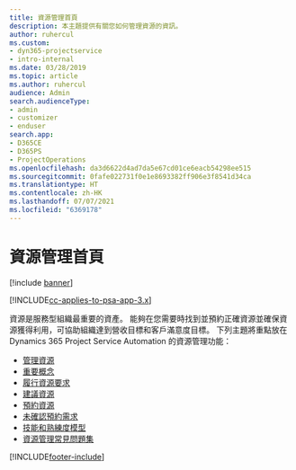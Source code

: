 ```yaml
---
title: 資源管理首頁
description: 本主題提供有關您如何管理資源的資訊。
author: ruhercul
ms.custom:
- dyn365-projectservice
- intro-internal
ms.date: 03/28/2019
ms.topic: article
ms.author: ruhercul
audience: Admin
search.audienceType:
- admin
- customizer
- enduser
search.app:
- D365CE
- D365PS
- ProjectOperations
ms.openlocfilehash: da3d6622d4ad7da5e67cd01ce6eacb54298ee515
ms.sourcegitcommit: 0fafe022731f0e1e8693382ff906e3f8541d34ca
ms.translationtype: HT
ms.contentlocale: zh-HK
ms.lasthandoff: 07/07/2021
ms.locfileid: "6369178"
---
```

# <a name="resource-management-home-page"></a>資源管理首頁

[!include [banner](../includes/psa-now-project-operations.md)]

[!INCLUDE[cc-applies-to-psa-app-3.x](../includes/cc-applies-to-psa-app-3x.md)]

資源是服務型組織最重要的資產。 能夠在您需要時找到並預約正確資源並確保資源獲得利用，可協助組織達到營收目標和客戶滿意度目標。 下列主題將重點放在 Dynamics 365 Project Service Automation 的資源管理功能：

- [管理資源](manage-resources.md)
- [重要概念](reports-key-concepts.md)
- [履行資源要求](resource-management-fulfill-requests.md)
- [建議資源](resource-management-propose-resources.md)
- [預約資源](resource-management-book-resources-scheduleboard.md)
- [未確認預約需求](resource-management-softbook-requirements.md)
- [技能和熟練度模型](resource-management-skills-proficiency.md)
- [資源管理常見問題集](resource-management-faq.md)


[!INCLUDE[footer-include](../includes/footer-banner.md)]